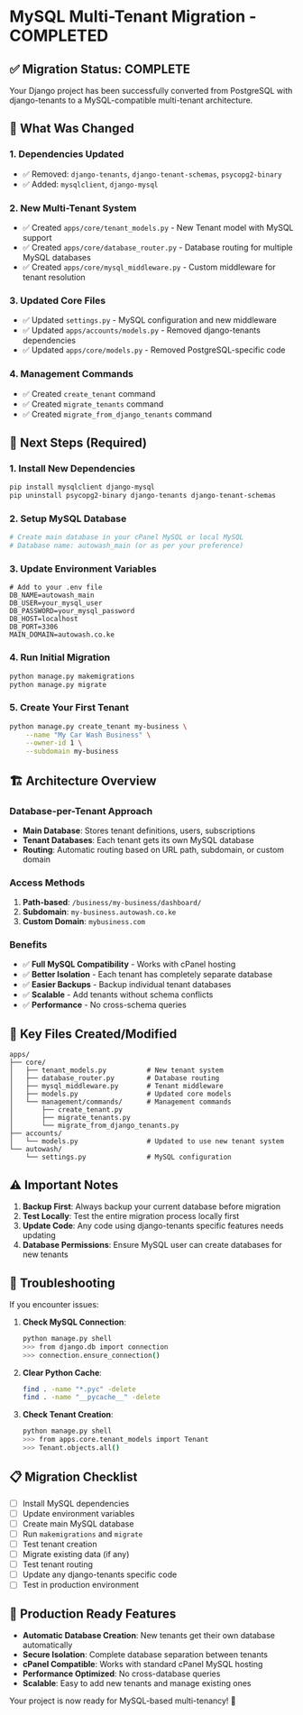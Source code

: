 # MySQL Multi-Tenant Migration - COMPLETED

## ✅ Migration Status: COMPLETE

Your Django project has been successfully converted from PostgreSQL with django-tenants to a MySQL-compatible multi-tenant architecture.

## 🔄 What Was Changed

### 1. Dependencies Updated
- ✅ Removed: `django-tenants`, `django-tenant-schemas`, `psycopg2-binary`
- ✅ Added: `mysqlclient`, `django-mysql`

### 2. New Multi-Tenant System
- ✅ Created `apps/core/tenant_models.py` - New Tenant model with MySQL support
- ✅ Created `apps/core/database_router.py` - Database routing for multiple MySQL databases
- ✅ Created `apps/core/mysql_middleware.py` - Custom middleware for tenant resolution

### 3. Updated Core Files
- ✅ Updated `settings.py` - MySQL configuration and new middleware
- ✅ Updated `apps/accounts/models.py` - Removed django-tenants dependencies
- ✅ Updated `apps/core/models.py` - Removed PostgreSQL-specific code

### 4. Management Commands
- ✅ Created `create_tenant` command
- ✅ Created `migrate_tenants` command  
- ✅ Created `migrate_from_django_tenants` command

## 🚀 Next Steps (Required)

### 1. Install New Dependencies
```bash
pip install mysqlclient django-mysql
pip uninstall psycopg2-binary django-tenants django-tenant-schemas
```

### 2. Setup MySQL Database
```bash
# Create main database in your cPanel MySQL or local MySQL
# Database name: autowash_main (or as per your preference)
```

### 3. Update Environment Variables
```env
# Add to your .env file
DB_NAME=autowash_main
DB_USER=your_mysql_user
DB_PASSWORD=your_mysql_password
DB_HOST=localhost
DB_PORT=3306
MAIN_DOMAIN=autowash.co.ke
```

### 4. Run Initial Migration
```bash
python manage.py makemigrations
python manage.py migrate
```

### 5. Create Your First Tenant
```bash
python manage.py create_tenant my-business \
    --name "My Car Wash Business" \
    --owner-id 1 \
    --subdomain my-business
```

## 🏗️ Architecture Overview

### Database-per-Tenant Approach
- **Main Database**: Stores tenant definitions, users, subscriptions
- **Tenant Databases**: Each tenant gets its own MySQL database
- **Routing**: Automatic routing based on URL path, subdomain, or custom domain

### Access Methods
1. **Path-based**: `/business/my-business/dashboard/`
2. **Subdomain**: `my-business.autowash.co.ke`
3. **Custom Domain**: `mybusiness.com`

### Benefits
- ✅ **Full MySQL Compatibility** - Works with cPanel hosting
- ✅ **Better Isolation** - Each tenant has completely separate database
- ✅ **Easier Backups** - Backup individual tenant databases
- ✅ **Scalable** - Add tenants without schema conflicts
- ✅ **Performance** - No cross-schema queries

## 🔧 Key Files Created/Modified

```
apps/
├── core/
│   ├── tenant_models.py          # New tenant system
│   ├── database_router.py        # Database routing
│   ├── mysql_middleware.py       # Tenant middleware
│   ├── models.py                 # Updated core models
│   └── management/commands/      # Management commands
│       ├── create_tenant.py
│       ├── migrate_tenants.py
│       └── migrate_from_django_tenants.py
├── accounts/
│   └── models.py                 # Updated to use new tenant system
└── autowash/
    └── settings.py               # MySQL configuration
```

## ⚠️ Important Notes

1. **Backup First**: Always backup your current database before migration
2. **Test Locally**: Test the entire migration process locally first
3. **Update Code**: Any code using django-tenants specific features needs updating
4. **Database Permissions**: Ensure MySQL user can create databases for new tenants

## 🐛 Troubleshooting

If you encounter issues:

1. **Check MySQL Connection**:
   ```bash
   python manage.py shell
   >>> from django.db import connection
   >>> connection.ensure_connection()
   ```

2. **Clear Python Cache**:
   ```bash
   find . -name "*.pyc" -delete
   find . -name "__pycache__" -delete
   ```

3. **Check Tenant Creation**:
   ```bash
   python manage.py shell
   >>> from apps.core.tenant_models import Tenant
   >>> Tenant.objects.all()
   ```

## 📋 Migration Checklist

- [ ] Install MySQL dependencies
- [ ] Update environment variables
- [ ] Create main MySQL database
- [ ] Run `makemigrations` and `migrate`
- [ ] Test tenant creation
- [ ] Migrate existing data (if any)
- [ ] Test tenant routing
- [ ] Update any django-tenants specific code
- [ ] Test in production environment

## 🎯 Production Ready Features

- **Automatic Database Creation**: New tenants get their own database automatically
- **Secure Isolation**: Complete database separation between tenants
- **cPanel Compatible**: Works with standard cPanel MySQL hosting
- **Performance Optimized**: No cross-database queries
- **Scalable**: Easy to add new tenants and manage existing ones

Your project is now ready for MySQL-based multi-tenancy! 🎉

